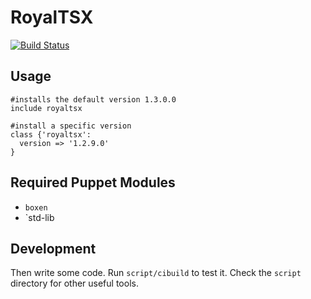 # RoyalTSX

[![Build Status](https://travis-ci.org/boxen/puppet-template.png?branch=master)](https://travis-ci.org/boxen/puppet-template)

## Usage

```puppet
#installs the default version 1.3.0.0
include royaltsx

#install a specific version
class {'royaltsx':
  version => '1.2.9.0'
}
```

## Required Puppet Modules

* `boxen`
* `std-lib

## Development

Then write some code. Run `script/cibuild` to test it. Check the `script`
directory for other useful tools.
